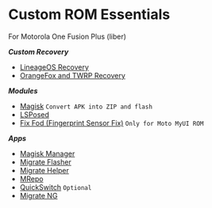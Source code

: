 # Custom ROM Essentials  
For Motorola One Fusion Plus (liber)

***Custom Recovery***  
- [LineageOS Recovery](https://download.lineageos.org/devices/liber/builds)
- [OrangeFox and TWRP Recovery](https://github.com/menorziin/android_device_motorola_liber-twrp/releases)  
  
***Modules***
- [Magisk](https://github.com/topjohnwu/Magisk/releases) `Convert APK into ZIP and flash`  
- [LSPosed](https://github.com/LSPosed/LSPosed/releases)  
- [Fix Fod (Fingerprint Sensor Fix)](https://github.com/Bharadwaj-R/Custom-ROM-Essentials/blob/main/Fix%20Fod%20(Fingerpring%20Magisk%20Module).zip) `Only for Moto MyUI ROM`  
    
***Apps***
- [Magisk Manager](https://github.com/topjohnwu/Magisk/releases)  
- [Migrate Flasher](https://github.com/Bharadwaj-R/Custom-ROM-Essentials/blob/main/Migrate%20Flasher.apk)
- [Migrate Helper](https://github.com/Bharadwaj-R/Custom-ROM-Essentials/blob/main/Migrate%20Helper.apk)
- [MRepo](https://github.com/MRepoApp/MRepo/)
- [QuickSwitch](https://github.com/skittles9823/QuickSwitch/releases) `Optional`
- [Migrate NG](https://github.com/Bharadwaj-R/Custom-ROM-Essentials/blob/main/Migrate%20NG.apk) 
